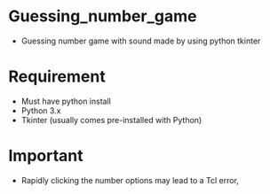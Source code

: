 # Guessing_number_game
- Guessing number game with sound made by using python tkinter
# Requirement 
- Must have python install
- Python 3.x
- Tkinter (usually comes pre-installed with Python)
# Important
- Rapidly clicking the number options may lead to a Tcl error,
  
